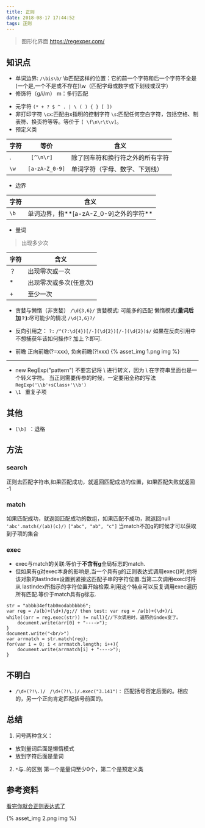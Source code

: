 ```yaml
---
title: 正则
date: 2018-08-17 17:44:52
tags: 正则
---
```


>图形化界面
https://regexper.com/

## 知识点
- 单词边界:
`/\bis\b/`
 \b匹配这样的位置：它的前一个字符和后一个字符不全是(一个是,一个不是或不存在)\w（匹配字母或数字或下划线或汉字）
- 修饰符（g/i/m）
m：多行匹配


<!--more-->


- 元字符
`(* + ? $ ^ . | \ ( ) { } [ ])`
- 非打印字符
`\cx`:匹配由x指明的控制字符
`\s`:匹配任何空白字符，包括空格、制表符、换页符等等。等价于 `[ \f\n\r\t\v]`。
- 预定义类

|字符|等价|含义
|---|---|---
|. |` [^\n\r]`| 除了回车符和换行符之外的所有字符
|`\w `|`[a-zA-Z_0-9]`|单词字符（字母、数字、下划线）
- 边界

|字符|含义
|---|---
|`\b`|单词边界，指**[a-zA-Z_0-9]之外的字符**

- 量词
>出现多少次

|字符|含义
|---|---
|？|出现零次或一次
|*|出现零次或多次(任意次)
|+|至少一次


- 贪婪与懒惰（非贪婪）
`/\d{3,6}/`
贪婪模式: 可能多的匹配
懒惰模式(**量词后加`？`)**:尽可能少的情况
`/\d{3,6}?/`
-  反向引用之： `?:`
`/^(?:\d{4})[/-](\d{2})[/-](\d{2})$/`
如果在反向引用中不想捕获年该如何操作? 加上 ?:即可.

- 前瞻
正向前瞻(?=xxx),
负向前瞻(?!xxx)
{% asset_img 1.png img %}


----

- new RegExp("pattern")
不要忘记将 \ 进行转义，因为 \ 在字符串里面也是一个转义字符。
当正则需要传参的时候，一定要用全称的写法
`RegExp('\\b'+sClass+'\\b')`
- `\1 `   重复子项
## 其他
- `[\b] `：退格
## 方法
### search
正则去匹配字符串,如果匹配成功，就返回匹配成功的位置，如果匹配失败就返回 -1

### match
如果匹配成功，就返回匹配成功的数组，如果匹配不成功，就返回null
`'abc'.match(/(ab)(c)/)`
`["abc", "ab", "c"]`
当match不加g的时候才可以获取到子项的集合

### exec
- exec与match的关联:等价于**不含有g**全局标志的match.
- 但如果有g对exec本身的影响是,当一个具有g的正则表达式调用exec()时,他将该对象的lastIndex设置到紧接这匹配子串的字符位置.当第二次调用exec时将从
lastIndex所指示的字符位置开始检索.利用这个特点可以反复调用exec遍历所有匹配.等价于match具有g标志.

```
str = "abbb34eftab0modabbbbb6";
var reg = /a(b)+(\d+)/g;// then test: var reg = /a(b)+(\d+)/i
while((arr = reg.exec(str)) != null){//下次调用时，遍历的index变了。
    document.write(arr[0] + "---->"); 
}
document.write("<br/>")
var arrmatch = str.match(reg);
for(var i = 0; i < arrmatch.length; i++){
    document.write(arrmatch[i] + "---->"); 
}
```


## 不明白
- `/\d+(?!\.)/`
` /\d+(?!\.)/.exec("3.141")：`
匹配括号否定后面的。相应的，另一个正向肯定匹配括号前面的。
## 总结
1. 问号两种含义：
- 放到量词后面是懒惰模式
- 放到字符后面是量词

2. `*`与`.`的区别
第一个是量词至少0个，第二个是预定义类





## 参考资料
[看完你就会正则表达式了](http://mp.weixin.qq.com/s/8rAN3Kjtt4G_1JhioWxQUQ)

{% asset_img 2.png img %}   